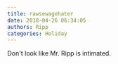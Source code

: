```yaml
---
title: rawsewagehater
date: 2018-04-26 06:34:05
authors: Ripp
categories: Holiday
---
```


 Don't look like Mr. Ripp is intimated.
